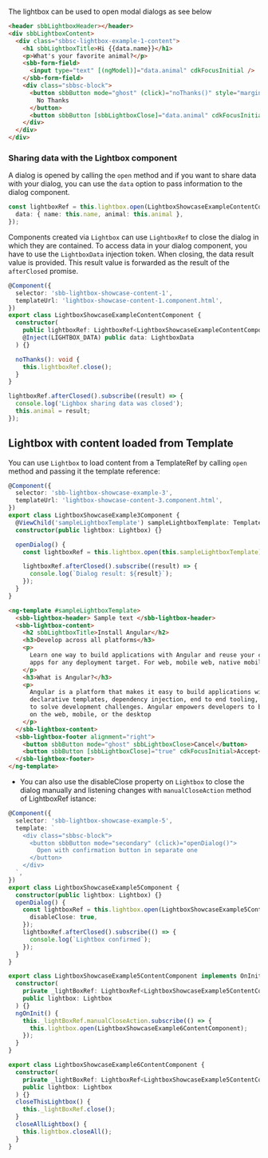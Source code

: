 The lightbox can be used to open modal dialogs as see below

```html
<header sbbLightboxHeader></header>
<div sbbLightboxContent>
  <div class="sbbsc-lightbox-example-1-content">
    <h1 sbbLightboxTitle>Hi {{data.name}}</h1>
    <p>What's your favorite animal?</p>
    <sbb-form-field>
      <input type="text" [(ngModel)]="data.animal" cdkFocusInitial />
    </sbb-form-field>
    <div class="sbbsc-block">
      <button sbbButton mode="ghost" (click)="noThanks()" style="margin-right: 1em;">
        No Thanks
      </button>
      <button sbbButton [sbbLightboxClose]="data.animal" cdkFocusInitial>Ok</button>
    </div>
  </div>
</div>
```

### Sharing data with the Lightbox component

A dialog is opened by calling the `open` method and if you want to share data with your dialog,
you can use the `data` option to pass information to the dialog component.

```ts
const lightboxRef = this.lightbox.open(LightboxShowcaseExampleContentComponent, {
  data: { name: this.name, animal: this.animal },
});
```

Components created via `Lightbox` can use `LightboxRef` to close the dialog in which they are
contained. To access data in your dialog component, you have to use the `LightboxData` injection
token. When closing, the data result value is provided. This result value is forwarded as the
result of the `afterClosed` promise.

```ts
@Component({
  selector: 'sbb-lightbox-showcase-content-1',
  templateUrl: 'lightbox-showcase-content-1.component.html',
})
export class LightboxShowcaseExampleContentComponent {
  constructor(
    public lightboxRef: LightboxRef<LightboxShowcaseExampleContentComponent>,
    @Inject(LIGHTBOX_DATA) public data: LightboxData
  ) {}

  noThanks(): void {
    this.lightboxRef.close();
  }
}
```

```ts
lightboxRef.afterClosed().subscribe((result) => {
  console.log('Lighbox sharing data was closed');
  this.animal = result;
});
```

<h2>Lightbox with content loaded from Template</h2>

You can use `Lightbox` to load content from a TemplateRef by calling `open` method and
passing it the template reference:

```ts
@Component({
  selector: 'sbb-lightbox-showcase-example-3',
  templateUrl: 'lightbox-showcase-content-3.component.html',
})
export class LightboxShowcaseExample3Component {
  @ViewChild('sampleLightboxTemplate') sampleLightboxTemplate: TemplateRef<any>;
  constructor(public lightbox: Lightbox) {}

  openDialog() {
    const lightboxRef = this.lightbox.open(this.sampleLightboxTemplate);

    lightboxRef.afterClosed().subscribe((result) => {
      console.log(`Dialog result: ${result}`);
    });
  }
}
```

```html
<ng-template #sampleLightboxTemplate>
  <sbb-lightbox-header> Sample text </sbb-lightbox-header>
  <sbb-lightbox-content>
    <h2 sbbLightboxTitle>Install Angular</h2>
    <h3>Develop across all platforms</h3>
    <p>
      Learn one way to build applications with Angular and reuse your code and abilities to build
      apps for any deployment target. For web, mobile web, native mobile and native desktop.
    </p>
    <h3>What is Angular?</h3>
    <p>
      Angular is a platform that makes it easy to build applications with the web. Angular combines
      declarative templates, dependency injection, end to end tooling, and integrated best practices
      to solve development challenges. Angular empowers developers to build applications that live
      on the web, mobile, or the desktop
    </p>
  </sbb-lightbox-content>
  <sbb-lightbox-footer alignment="right">
    <button sbbButton mode="ghost" sbbLightboxClose>Cancel</button>
    <button sbbButton [sbbLightboxClose]="true" cdkFocusInitial>Accept</button>
  </sbb-lightbox-footer>
</ng-template>
```

- You can also use the disableClose property on `Lightbox` to close the dialog manually and
  listening changes with `manualCloseAction` method of LightboxRef istance:

```ts
@Component({
  selector: 'sbb-lightbox-showcase-example-5',
  template: `
    <div class="sbbsc-block">
      <button sbbButton mode="secondary" (click)="openDialog()">
        Open with confirmation button in separate one
      </button>
    </div>
  `,
})
export class LightboxShowcaseExample5Component {
  constructor(public lightbox: Lightbox) {}
  openDialog() {
    const lightboxRef = this.lightbox.open(LightboxShowcaseExample5ContentComponent, {
      disableClose: true,
    });
    lightboxRef.afterClosed().subscribe(() => {
      console.log(`Lightbox confirmed`);
    });
  }
}
```

```ts
export class LightboxShowcaseExample5ContentComponent implements OnInit {
  constructor(
    private _lightBoxRef: LightboxRef<LightboxShowcaseExample5ContentComponent>,
    public lightbox: Lightbox
  ) {}
  ngOnInit() {
    this._lightBoxRef.manualCloseAction.subscribe(() => {
      this.lightbox.open(LightboxShowcaseExample6ContentComponent);
    });
  }
}

export class LightboxShowcaseExample6ContentComponent {
  constructor(
    private _lightBoxRef: LightboxRef<LightboxShowcaseExample5ContentComponent>,
    public lightbox: Lightbox
  ) {}
  closeThisLightbox() {
    this._lightBoxRef.close();
  }
  closeAllLightbox() {
    this.lightbox.closeAll();
  }
}
```
